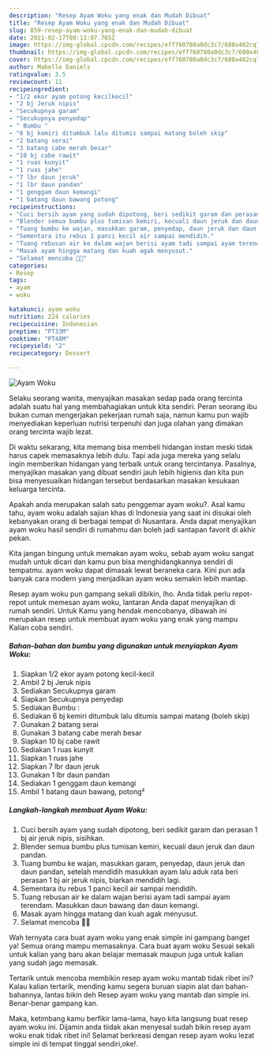 ```yaml
---
description: "Resep Ayam Woku yang enak dan Mudah Dibuat"
title: "Resep Ayam Woku yang enak dan Mudah Dibuat"
slug: 859-resep-ayam-woku-yang-enak-dan-mudah-dibuat
date: 2021-02-17T08:13:07.765Z
image: https://img-global.cpcdn.com/recipes/eff760780a0dc3c7/680x482cq70/ayam-woku-foto-resep-utama.jpg
thumbnail: https://img-global.cpcdn.com/recipes/eff760780a0dc3c7/680x482cq70/ayam-woku-foto-resep-utama.jpg
cover: https://img-global.cpcdn.com/recipes/eff760780a0dc3c7/680x482cq70/ayam-woku-foto-resep-utama.jpg
author: Mabelle Daniels
ratingvalue: 3.5
reviewcount: 11
recipeingredient:
- "1/2 ekor ayam potong kecilkecil"
- "2 bj Jeruk nipis"
- "Secukupnya garam"
- "Secukupnya penyedap"
- " Bumbu "
- "6 bj kemiri ditumbuk lalu ditumis sampai matang boleh skip"
- "2 batang serai"
- "3 batang cabe merah besar"
- "10 bj cabe rawit"
- "1 ruas kunyit"
- "1 ruas jahe"
- "7 lbr daun jeruk"
- "1 lbr daun pandan"
- "1 genggam daun kemangi"
- "1 batang daun bawang potong"
recipeinstructions:
- "Cuci bersih ayam yang sudah dipotong, beri sedikit garam dan perasan 1 bj air jeruk nipis, sisihkan."
- "Blender semua bumbu plus tumisan kemiri, kecuali daun jeruk dan daun pandan."
- "Tuang bumbu ke wajan, masukkan garam, penyedap, daun jeruk dan daun pandan, setelah mendidih masukkan ayam lalu aduk rata beri perasan 1 bj air jeruk nipis, biarkan mendidih lagi."
- "Sementara itu rebus 1 panci kecil air sampai mendidih."
- "Tuang rebusan air ke dalam wajan berisi ayam tadi sampai ayam terendam. Masukkan daun bawang dan daun kemangi."
- "Masak ayam hingga matang dan kuah agak menyusut."
- "Selamat mencoba 💪😍"
categories:
- Resep
tags:
- ayam
- woku

katakunci: ayam woku 
nutrition: 224 calories
recipecuisine: Indonesian
preptime: "PT33M"
cooktime: "PT48M"
recipeyield: "2"
recipecategory: Dessert

---
```



![Ayam Woku](https://img-global.cpcdn.com/recipes/eff760780a0dc3c7/680x482cq70/ayam-woku-foto-resep-utama.jpg)

Selaku seorang wanita, menyajikan masakan sedap pada orang tercinta adalah suatu hal yang membahagiakan untuk kita sendiri. Peran seorang ibu bukan cuman mengerjakan pekerjaan rumah saja, namun kamu pun wajib menyediakan keperluan nutrisi terpenuhi dan juga olahan yang dimakan orang tercinta wajib lezat.

Di waktu  sekarang, kita memang bisa membeli hidangan instan meski tidak harus capek memasaknya lebih dulu. Tapi ada juga mereka yang selalu ingin memberikan hidangan yang terbaik untuk orang tercintanya. Pasalnya, menyajikan masakan yang dibuat sendiri jauh lebih higienis dan kita pun bisa menyesuaikan hidangan tersebut berdasarkan masakan kesukaan keluarga tercinta. 



Apakah anda merupakan salah satu penggemar ayam woku?. Asal kamu tahu, ayam woku adalah sajian khas di Indonesia yang saat ini disukai oleh kebanyakan orang di berbagai tempat di Nusantara. Anda dapat menyajikan ayam woku hasil sendiri di rumahmu dan boleh jadi santapan favorit di akhir pekan.

Kita jangan bingung untuk memakan ayam woku, sebab ayam woku sangat mudah untuk dicari dan kamu pun bisa menghidangkannya sendiri di tempatmu. ayam woku dapat dimasak lewat beraneka cara. Kini pun ada banyak cara modern yang menjadikan ayam woku semakin lebih mantap.

Resep ayam woku pun gampang sekali dibikin, lho. Anda tidak perlu repot-repot untuk memesan ayam woku, lantaran Anda dapat menyajikan di rumah sendiri. Untuk Kamu yang hendak mencobanya, dibawah ini merupakan resep untuk membuat ayam woku yang enak yang mampu Kalian coba sendiri.

<!--inarticleads1-->

##### Bahan-bahan dan bumbu yang digunakan untuk menyiapkan Ayam Woku:

1. Siapkan 1/2 ekor ayam potong kecil-kecil
1. Ambil 2 bj Jeruk nipis
1. Sediakan Secukupnya garam
1. Siapkan Secukupnya penyedap
1. Sediakan  Bumbu :
1. Sediakan 6 bj kemiri ditumbuk lalu ditumis sampai matang (boleh skip)
1. Gunakan 2 batang serai
1. Gunakan 3 batang cabe merah besar
1. Siapkan 10 bj cabe rawit
1. Sediakan 1 ruas kunyit
1. Siapkan 1 ruas jahe
1. Siapkan 7 lbr daun jeruk
1. Gunakan 1 lbr daun pandan
1. Sediakan 1 genggam daun kemangi
1. Ambil 1 batang daun bawang, potong²




<!--inarticleads2-->

##### Langkah-langkah membuat Ayam Woku:

1. Cuci bersih ayam yang sudah dipotong, beri sedikit garam dan perasan 1 bj air jeruk nipis, sisihkan.
1. Blender semua bumbu plus tumisan kemiri, kecuali daun jeruk dan daun pandan.
1. Tuang bumbu ke wajan, masukkan garam, penyedap, daun jeruk dan daun pandan, setelah mendidih masukkan ayam lalu aduk rata beri perasan 1 bj air jeruk nipis, biarkan mendidih lagi.
1. Sementara itu rebus 1 panci kecil air sampai mendidih.
1. Tuang rebusan air ke dalam wajan berisi ayam tadi sampai ayam terendam. Masukkan daun bawang dan daun kemangi.
1. Masak ayam hingga matang dan kuah agak menyusut.
1. Selamat mencoba 💪😍




Wah ternyata cara buat ayam woku yang enak simple ini gampang banget ya! Semua orang mampu memasaknya. Cara buat ayam woku Sesuai sekali untuk kalian yang baru akan belajar memasak maupun juga untuk kalian yang sudah jago memasak.

Tertarik untuk mencoba membikin resep ayam woku mantab tidak ribet ini? Kalau kalian tertarik, mending kamu segera buruan siapin alat dan bahan-bahannya, lantas bikin deh Resep ayam woku yang mantab dan simple ini. Benar-benar gampang kan. 

Maka, ketimbang kamu berfikir lama-lama, hayo kita langsung buat resep ayam woku ini. Dijamin anda tiidak akan menyesal sudah bikin resep ayam woku enak tidak ribet ini! Selamat berkreasi dengan resep ayam woku lezat simple ini di tempat tinggal sendiri,oke!.

